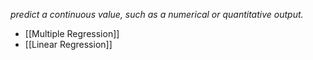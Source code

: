 _predict a continuous value, such as a numerical or quantitative output._

- [[Multiple Regression]]
- [[Linear Regression]]